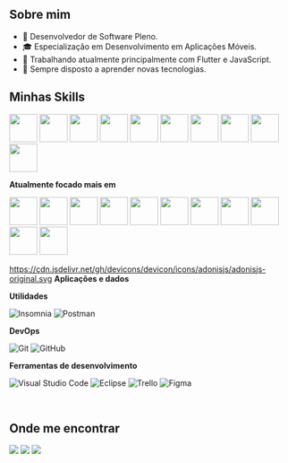 ## Sobre mim

- 🤔 Desenvolvedor de Software Pleno.
- 🎓 Especialização em Desenvolvimento em Aplicações Móveis.
- 💼 Trabalhando atualmente principalmente com Flutter e JavaScript.
- 🌱 Sempre disposto a aprender novas tecnologias.

## Minhas Skills

<div style="display: inline">	
	<img width='50' height='50' src='https://cdn.jsdelivr.net/gh/devicons/devicon/icons/php/php-original.svg'/>
	<img width='50' height='50' src='https://cdn.jsdelivr.net/gh/devicons/devicon/icons/codeigniter/codeigniter-plain.svg'/>
	<img width='50' height='50' src='https://cdn.jsdelivr.net/gh/devicons/devicon/icons/cakephp/cakephp-original.svg'/>
	<img width='50' height='50' src='https://cdn.jsdelivr.net/gh/devicons/devicon/icons/html5/html5-original.svg'/>
	<img width='50' height='50' src='https://cdn.jsdelivr.net/gh/devicons/devicon/icons/css3/css3-original.svg'/>
	<img width='50' height='50' src='https://cdn.jsdelivr.net/gh/devicons/devicon/icons/nextjs/nextjs-original.svg'/>	
	<img width='50' height='50' src='https://cdn.jsdelivr.net/gh/devicons/devicon/icons/react/react-original.svg'/>
	<img width='50' height='50' src='https://cdn.jsdelivr.net/gh/devicons/devicon/icons/jquery/jquery-original.svg'/>
	<img width='50' height='50' src='https://cdn.jsdelivr.net/gh/devicons/devicon/icons/wordpress/wordpress-original.svg'/>
	<img width='50' height='50' src='https://cdn.jsdelivr.net/gh/devicons/devicon/icons/bootstrap/bootstrap-original.svg'/>	
</div>



**Atualmente focado mais em**

<div style="display: inline">
	<img width='50' height='50' src='https://cdn.jsdelivr.net/gh/devicons/devicon/icons/flutter/flutter-original.svg'/>
        <img width='50' height='50' src='https://cdn.jsdelivr.net/gh/devicons/devicon/icons/javascript/javascript-original.svg'/>
	<img width='50' height='50' src='https://cdn.jsdelivr.net/gh/devicons/devicon/icons/dart/dart-original.svg'/>
	<img width='50' height='50' src='https://cdn.jsdelivr.net/gh/devicons/devicon/icons/nodejs/nodejs-original.svg'/>
	<img width='50' height='50' src='https://cdn.jsdelivr.net/gh/devicons/devicon/icons/mysql/mysql-original.svg'/>
	<img width='50' height='50' src='https://cdn.jsdelivr.net/gh/devicons/devicon/icons/adonisjs/adonisjs-original.svg'/>
	<img width='50' height='50' src='https://cdn.jsdelivr.net/gh/devicons/devicon/icons/amazonwebservices/amazonwebservices-original.svg'/>
	<img width='50' height='50' src='https://cdn.jsdelivr.net/gh/devicons/devicon/icons/graphql/graphql-plain.svg'/>
	<img width='50' height='50' src='https://cdn.jsdelivr.net/gh/devicons/devicon/icons/git/git-original.svg'/>
	<img width='50' height='50' src='https://cdn.jsdelivr.net/gh/devicons/devicon/icons/github/github-original.svg'/>
 	<img width='50' height='50' src='https://cdn.jsdelivr.net/gh/devicons/devicon/icons/typescript/typescript-original.svg'/>
	
</div>



https://cdn.jsdelivr.net/gh/devicons/devicon/icons/adonisjs/adonisjs-original.svg
**Aplicações e dados**

**Utilidades**

![Insomnia](https://img.shields.io/badge/-Insomnia-333333?style=flat&logo=insomnia)
![Postman](https://img.shields.io/badge/-Postman-333333?style=flat&logo=postman)

**DevOps**

![Git](https://img.shields.io/badge/-Git-333333?style=flat&logo=git)
![GitHub](https://img.shields.io/badge/-GitHub-333333?style=flat&logo=github)

**Ferramentas de desenvolvimento**

![Visual Studio Code](https://img.shields.io/badge/-Visual%20Studio%20Code-333333?style=flat&logo=visual-studio-code&logoColor=007ACC)
![Eclipse](https://img.shields.io/badge/-Eclipse-333333?style=flat&logo=eclipse-ide&logoColor=2C2255)
![Trello](https://img.shields.io/badge/-Trello-333333?style=flat&logo=trello&logoColor=007ACC)
![Figma](https://img.shields.io/badge/-Figma-333333?style=flat&logo=figma&logoColor=007ACC)

<br/>



## Onde me encontrar

<a href="https://www.linkedin.com/in/andr%C3%A9-erm%C3%ADnio-04b7a66b/"><img src="https://img.shields.io/badge/linkedin-%230077B5.svg?style=for-the-badge&logo=linkedin&logoColor=white" /></a>
<a href="https://www.instagram.com/andreerminio/"><img src="https://img.shields.io/badge/Instagram-%23E4405F.svg?style=for-the-badge&logo=Instagram&logoColor=white" /></a>
<a href="mailto:andre.erminio@gmail.com"><img src="https://img.shields.io/badge/Gmail-D14836?style=for-the-badge&logo=gmail&logoColor=white" /></a>

